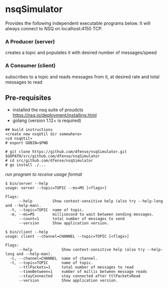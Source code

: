 # nsqSimulator
Provides the following independent executable programs below. It will always connect to NSQ on localhost:4150 TCP.

### A Producer (server)
creates a topic and populates it with desired number of messages/speed

### A Consumer (client)
subscribes to a topic and reads messages from it, at desired rate and total messages to read

## Pre-requisites
- installed the nsq suite of proudcts https://nsq.io/deployment/installing.html
- golang (version 1.12+ is required)

```
## build instructions  
<create new nsqUtil dir somewhere>  
<cd nsqUtil> 
# export GOBIN=$PWD  

# git clone https://github.com/dfense/nsqSimulator.git $GOPATH/src/github.com/dfense/nsqSimulator
# cd src/github.com/dfense/nsqSimulator
# go install ./...
```

*run program to receive usage format*
```
$ bin/server --help
usage: server --topic=TOPIC --ms=MS [<flags>]

Flags:
      --help         Show context-sensitive help (also try --help-long and --help-man).
  -t, --topic=TOPIC  name of topic.
  -m, --ms=MS        millisecond to wait between sending messages.
      --count=1      total number of messages to send
      --version      Show application version.

$ bin/client --help
usage: client --channel=CHANNEL --topic=TOPIC [<flags>]

Flags:
      --help             Show context-sensitive help (also try --help-long and --help-man).
  -c, --channel=CHANNEL  name of channel.
  -t, --topic=TOPIC      name of topic.
      --ttlPackets=1     total number of messages to read
      --timeBetween=1    number of millis between message reads
      --stayConnected    stay connected after ttlPacketsRead
      --version          Show application version.

```


